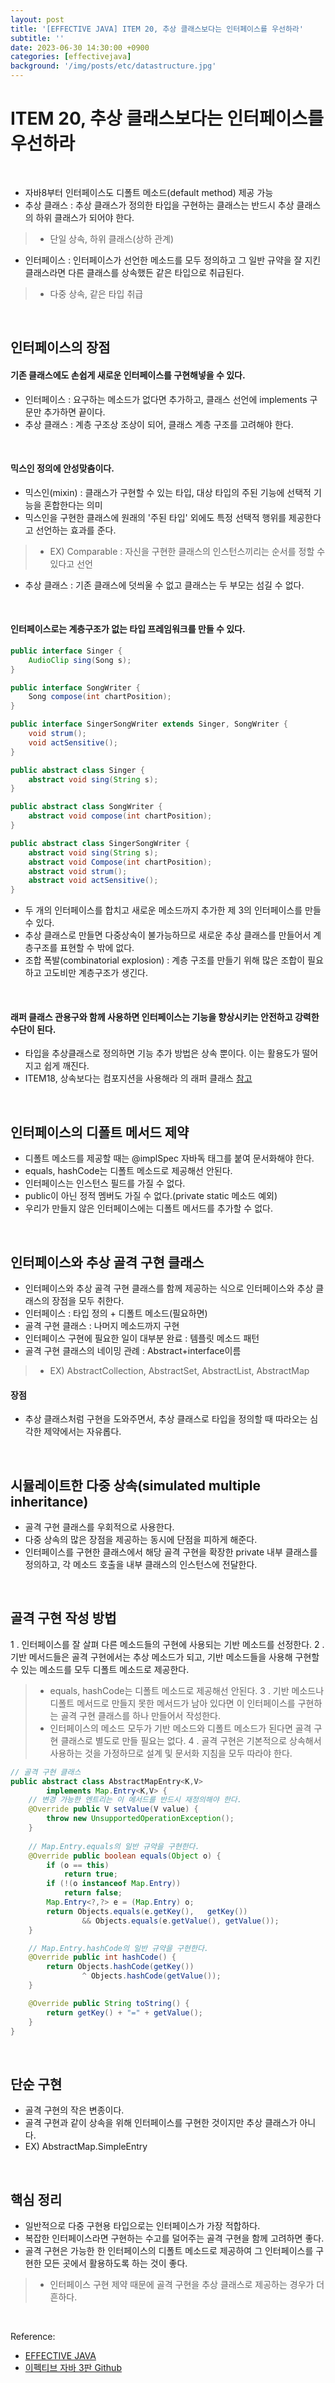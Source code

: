 ```yaml
---
layout: post
title: '[EFFECTIVE JAVA] ITEM 20, 추상 클래스보다는 인터페이스를 우선하라'
subtitle: ''
date: 2023-06-30 14:30:00 +0900
categories: [effectivejava]
background: '/img/posts/etc/datastructure.jpg'
---
```


# ITEM 20, 추상 클래스보다는 인터페이스를 우선하라

<br>

- 자바8부터 인터페이스도 디폴트 메소드(default method) 제공 가능
- 추상 클래스 : 추상 클래스가 정의한 타입을 구현하는 클래스는 반드시 추상 클래스의 하위 클래스가 되어야 한다.
> - 단일 상속, 하위 클래스(상하 관계)
- 인터페이스 : 인터페이스가 선언한 메소드를 모두 정의하고 그 일반 규약을 잘 지킨 클래스라면 다른 클래스를 상속했든 같은 타입으로 취급된다. 
> - 다중 상속, 같은 타입 취급

<br>

## 인터페이스의 장점

#### 기존 클래스에도 손쉽게 새로운 인터페이스를 구현해넣을 수 있다.
- 인터페이스 : 요구하는 메소드가 없다면 추가하고, 클래스 선언에 implements 구문만 추가하면 끝이다. 
- 추상 클래스 : 계층 구조상 조상이 되어, 클래스 계층 구조를 고려해야 한다. 

<br>

#### 믹스인 정의에 안성맞춤이다. 
- 믹스인(mixin) : 클래스가 구현할 수 있는 타입, 대상 타입의 주된 기능에 선택적 기능을 혼합한다는 의미
- 믹스인을 구현한 클래스에 원래의 '주된 타입' 외에도 특정 선택적 행위를 제공한다고 선언하는 효과를 준다.
> - EX) Comparable : 자신을 구현한 클래스의 인스턴스끼리는 순서를 정할 수 있다고 선언

- 추상 클래스 : 기존 클래스에 덧씌울 수 없고 클래스는 두 부모는 섬길 수 없다. 

<br>

#### 인터페이스로는 계층구조가 없는 타입 프레임워크를 만들 수 있다.

```java
public interface Singer {
    AudioClip sing(Song s);
}

public interface SongWriter {
    Song compose(int chartPosition);
}

public interface SingerSongWriter extends Singer, SongWriter {
    void strum();
    void actSensitive();
}
```

```java
public abstract class Singer {
    abstract void sing(String s);
}

public abstract class SongWriter {
    abstract void compose(int chartPosition);
}

public abstract class SingerSongWriter {
    abstract void sing(String s);
    abstract void Compose(int chartPosition);
    abstract void strum();
    abstract void actSensitive();
}
```

- 두 개의 인터페이스를 합치고 새로운 메소드까지 추가한 제 3의 인터페이스를 만들 수 있다. 
- 추상 클래스로 만들면 다중상속이 불가능하므로 새로운 추상 클래스를 만들어서 계층구조를 표현할 수 밖에 없다.
- 조합 폭발(combinatorial explosion) : 계층 구조를 만들기 위해 많은 조합이 필요하고 고도비만 계층구조가 생긴다.

<br>

#### 래퍼 클래스 관용구와 함께 사용하면 인터페이스는 기능을 향상시키는 안전하고 강력한 수단이 된다.
- 타입을 추상클래스로 정의하면 기능 추가 방법은 상속 뿐이다. 이는 활용도가 떨어지고 쉽게 깨진다.
- ITEM18, 상속보다는 컴포지션을 사용해라 의 래퍼 클래스 [참고](https://iheese.github.io/effectivejava/2023/06/28/effectivejava18/)

<br>

## 인터페이스의 디폴트 메서드 제약
- 디폴트 메소드를 제공할 때는 @implSpec 자바독 태그를 붙여 문서화해야 한다.
- equals, hashCode는 디폴트 메소드로 제공해선 안된다.
- 인터페이스는 인스턴스 필드를 가질 수 없다.
- public이 아닌 정적 멤버도 가질 수 없다.(private static 메소드 예외)
- 우리가 만들지 않은 인터페이스에는 디폴트 메서드를 추가할 수 없다. 

<br>

## 인터페이스와 추상 골격 구현 클래스
- 인터페이스와 추상 골격 구현 클래스를 함께 제공하는 식으로 인터페이스와 추상 클래스의 장점을 모두 취한다. 
- 인터페이스 : 타입 정의 + 디폴트 메소드(필요하면)
- 골격 구현 클래스 : 나머지 메소드까지 구현
- 인터페이스 구현에 필요한 일이 대부분 완료 : 템플릿 메소드 패턴
- 골격 구현 클래스의 네이밍 관례 : Abstract+interface이름
> - EX) AbstractCollection, AbstractSet, AbstractList, AbstractMap

#### 장점
- 추상 클래스처럼 구현을 도와주면서, 추상 클래스로 타입을 정의할 때 따라오는 심각한 제약에서는 자유롭다. 

<br>

## 시뮬레이트한 다중 상속(simulated multiple inheritance)
- 골격 구현 클래스를 우회적으로 사용한다.
- 다중 상속의 많은 장점을 제공하는 동시에 단점을 피하게 해준다. 
- 인터페이스를 구현한 클래스에서 해당 골격 구현을 확장한 private 내부 클래스를 정의하고, 각 메소드 호출을 내부 클래스의 인스턴스에 전달한다. 

<br>

## 골격 구현 작성 방법
1 . 인터페이스를 잘 살펴 다른 메소드들의 구현에 사용되는 기반 메소드를 선정한다.
2 . 기반 메서드들은 골격 구현에서는 추상 메소드가 되고, 기반 메소드들을 사용해 구현할 수 있는 메소드를 모두 디폴트 메소드로 제공한다.
> - equals, hashCode는 디폴트 메소드로 제공해선 안된다.
3 . 기반 메소드나 디폴트 메서드로 만들지 못한 메서드가 남아 있다면 이 인터페이스를 구현하는 골격 구현 클래스를 하나 만들어서 작성한다.
> - 인터페이스의 메소드 모두가 기반 메소드와 디폴트 메소드가 된다면 골격 구현 클래스로 별도로 만들 필요는 없다.
4 . 골격 구현은 기본적으로 상속해서 사용하는 것을 가정하므로 설계 및 문서화 지침을 모두 따라야 한다. 

```java
// 골격 구현 클래스 
public abstract class AbstractMapEntry<K,V>
        implements Map.Entry<K,V> {
    // 변경 가능한 엔트리는 이 메서드를 반드시 재정의해야 한다.
    @Override public V setValue(V value) {
        throw new UnsupportedOperationException();
    }
    
    // Map.Entry.equals의 일반 규약을 구현한다.
    @Override public boolean equals(Object o) {
        if (o == this)
            return true;
        if (!(o instanceof Map.Entry))
            return false;
        Map.Entry<?,?> e = (Map.Entry) o;
        return Objects.equals(e.getKey(),   getKey())
                && Objects.equals(e.getValue(), getValue());
    }

    // Map.Entry.hashCode의 일반 규약을 구현한다.
    @Override public int hashCode() {
        return Objects.hashCode(getKey())
                ^ Objects.hashCode(getValue());
    }

    @Override public String toString() {
        return getKey() + "=" + getValue();
    }
}
```

<br>

## 단순 구현
- 골격 구현의 작은 변종이다.
- 골격 구현과 같이 상속을 위해 인터페이스를 구현한 것이지만 추상 클래스가 아니다.
- EX) AbstractMap.SimpleEntry

<br>

## 핵심 정리
- 일반적으로 다중 구현용 타입으로는 인터페이스가 가장 적합하다.
- 복잡한 인터페이스라면 구현하는 수고를 덜어주는 골격 구현을 함께 고려하면 좋다.
- 골격 구현은 가능한 한 인터페이스의 디폴트 메소드로 제공하여 그 인터페이스를 구현한 모든 곳에서 활용하도록 하는 것이 좋다.
> - 인터페이스 구현 제약 때문에 골격 구현을 추상 클래스로 제공하는 경우가 더 흔하다.

<br>

Reference:

- [EFFECTIVE JAVA](https://front.wemakeprice.com/product/121854081?search_keyword=%25EC%259D%25B4%25ED%258E%2599%25ED%258B%25B0%25EB%25B8%258C%2520%25EC%259E%2590%25EB%25B0%2594&_service=5&_no=1)
- [이펙티브 자바 3판 Github](https://github.com/WegraLee/effective-java-3e-source-code)
